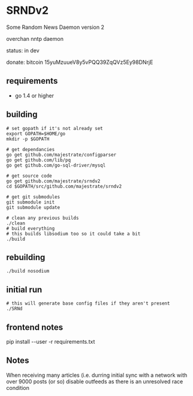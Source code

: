 # SRNDv2 #

Some Random News Daemon version 2

overchan nntp daemon

status: in dev

donate: bitcoin 15yuMzuueV8y5vPQQ39ZqQVz5Ey98DNrjE
	

## requirements ##

* go 1.4 or higher

## building

    # set gopath if it's not already set
    export GOPATH=$HOME/go
    mkdir -p $GOPATH

    # get dependancies
    go get github.com/majestrate/configparser
    go get github.com/lib/pq
    go get github.com/go-sql-driver/mysql

    # get source code
    go get github.com/majestrate/srndv2
    cd $GOPATH/src/github.com/majestrate/srndv2

    # get git submodules
    git submodule init
    git submodule update

    # clean any previous builds
    ./clean
    # build everything
    # this builds libsodium too so it could take a bit
    ./build

## rebuilding

    ./build nosodium


## initial run

    # this will generate base config files if they aren't present
    ./SRNd



## frontend notes

   pip install --user -r requirements.txt

## Notes

When receiving many articles (i.e. durring initial sync with a network with over
9000 posts (or so) disable outfeeds as there is an unresolved race condition
